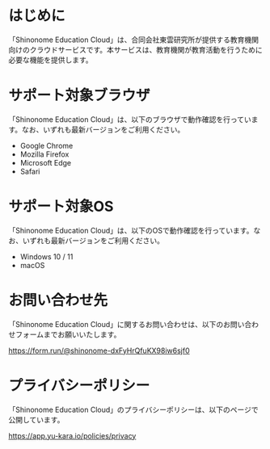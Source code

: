 # はじめに

「Shinonome Education Cloud」は、合同会社東雲研究所が提供する教育機関向けのクラウドサービスです。本サービスは、教育機関が教育活動を行うために必要な機能を提供します。

# サポート対象ブラウザ

「Shinonome Education Cloud」は、以下のブラウザで動作確認を行っています。なお、いずれも最新バージョンをご利用ください。

- Google Chrome
- Mozilla Firefox
- Microsoft Edge
- Safari

# サポート対象OS

「Shinonome Education Cloud」は、以下のOSで動作確認を行っています。なお、いずれも最新バージョンをご利用ください。

- Windows 10 / 11
- macOS

# お問い合わせ先

「Shinonome Education Cloud」に関するお問い合わせは、以下のお問い合わせフォームまでお願いいたします。

https://form.run/@shinonome-dxFyHrQfuKX98iw6sjf0

# プライバシーポリシー

「Shinonome Education Cloud」のプライバシーポリシーは、以下のページで公開しています。

https://app.yu-kara.io/policies/privacy